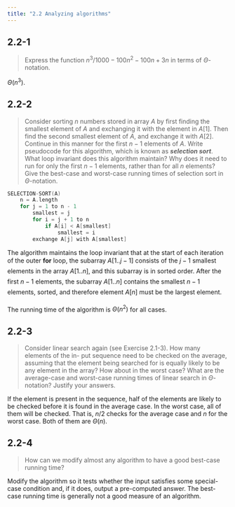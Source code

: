 ```yaml
---
title: "2.2 Analyzing algorithms"
---
```


## 2.2-1

> Express the function $n^3 / 1000 - 100n^2 - 100n + 3n$ in terms of $\Theta$-notation.

$\Theta(n^3)$.

## 2.2-2

> Consider sorting $n$ numbers stored in array $A$ by first finding the smallest element of $A$ and exchanging it with the element in $A[1]$. Then find the second smallest element of $A$, and exchange it with $A[2]$. Continue in this manner for the first $n - 1$ elements of $A$. Write pseudocode for this algorithm, which is known as __*selection sort*__. What loop invariant does this algorithm maintain? Why does it need to run for only the first $n - 1$ elements, rather than for all $n$ elements? Give the best-case and worst-case running times of selection sort in $\Theta$-notation.

```cpp
SELECTION-SORT(A)
    n = A.length
    for j = 1 to n - 1
        smallest = j
        for i = j + 1 to n
            if A[i] < A[smallest]
                smallest = i
        exchange A[j] with A[smallest]
```

The algorithm maintains the loop invariant that at the start of each iteration of the outer **for** loop, the subarray $A[1..j - 1]$ consists of the $j - 1$ smallest elements in the array $A[1..n]$, and this subarray is in sorted order. After the first $n - 1$ elements, the subarray $A[1..n]$ contains the smallest $n - 1$ elements, sorted, and therefore element $A[n]$ must be the largest element.

The running time of the algorithm is $\Theta(n^2)$ for all cases.

## 2.2-3

> Consider linear search again (see Exercise 2.1-3). How many elements of the in- put sequence need to be checked on the average, assuming that the element being searched for is equally likely to be any element in the array? How about in the worst case? What are the average-case and worst-case running times of linear search in $\Theta$-notation? Justify your answers.

If the element is present in the sequence, half of the elements are likely to be checked before it is found in the average case. In the worst case, all of them will be checked. That is, $n / 2$ checks for the average case and $n$ for the worst case. Both of them are $\Theta(n)$.

## 2.2-4

> How can we modify almost any algorithm to have a good best-case running time?

Modify the algorithm so it tests whether the input satisfies some special-case condition and, if it does, output a pre-computed answer. The best-case running time is generally not a good measure of an algorithm.
